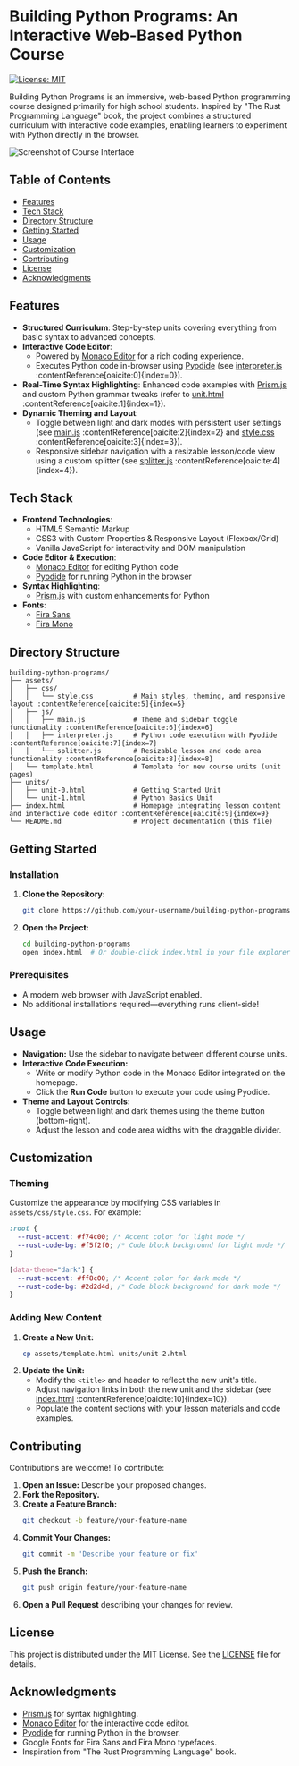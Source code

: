 # Building Python Programs: An Interactive Web-Based Python Course

[![License: MIT](https://img.shields.io/badge/License-MIT-yellow.svg)](https://opensource.org/licenses/MIT)

Building Python Programs is an immersive, web-based Python programming course designed primarily for high school students. Inspired by "The Rust Programming Language" book, the project combines a structured curriculum with interactive code examples, enabling learners to experiment with Python directly in the browser.

![Screenshot of Course Interface](./assets/screenshots/screenshot.png)

## Table of Contents

- [Features](#features)
- [Tech Stack](#tech-stack)
- [Directory Structure](#directory-structure)
- [Getting Started](#getting-started)
- [Usage](#usage)
- [Customization](#customization)
- [Contributing](#contributing)
- [License](#license)
- [Acknowledgments](#acknowledgments)

## Features

- **Structured Curriculum**: Step-by-step units covering everything from basic syntax to advanced concepts.
- **Interactive Code Editor**:
  - Powered by [Monaco Editor](https://microsoft.github.io/monaco-editor/) for a rich coding experience.
  - Executes Python code in-browser using [Pyodide](https://pyodide.org/) (see [interpreter.js](./assets/js/interpreter.js) :contentReference[oaicite:0]{index=0}).
- **Real-Time Syntax Highlighting**: Enhanced code examples with [Prism.js](https://prismjs.com/) and custom Python grammar tweaks (refer to [unit.html](./assets/template.html) :contentReference[oaicite:1]{index=1}).
- **Dynamic Theming and Layout**:
  - Toggle between light and dark modes with persistent user settings (see [main.js](./assets/js/main.js) :contentReference[oaicite:2]{index=2} and [style.css](./assets/css/style.css) :contentReference[oaicite:3]{index=3}).
  - Responsive sidebar navigation with a resizable lesson/code view using a custom splitter (see [splitter.js](./assets/js/splitter.js) :contentReference[oaicite:4]{index=4}).

## Tech Stack

- **Frontend Technologies**:
  - HTML5 Semantic Markup
  - CSS3 with Custom Properties & Responsive Layout (Flexbox/Grid)
  - Vanilla JavaScript for interactivity and DOM manipulation
- **Code Editor & Execution**:
  - [Monaco Editor](https://microsoft.github.io/monaco-editor/) for editing Python code
  - [Pyodide](https://pyodide.org/) for running Python in the browser
- **Syntax Highlighting**:
  - [Prism.js](https://prismjs.com/) with custom enhancements for Python
- **Fonts**:
  - [Fira Sans](https://fonts.google.com/specimen/Fira+Sans)
  - [Fira Mono](https://fonts.google.com/specimen/Fira+Mono)

## Directory Structure

```
building-python-programs/
├── assets/
│   ├── css/
│   │   └── style.css          # Main styles, theming, and responsive layout :contentReference[oaicite:5]{index=5}
│   ├── js/
│   │   ├── main.js            # Theme and sidebar toggle functionality :contentReference[oaicite:6]{index=6}
│   │   ├── interpreter.js     # Python code execution with Pyodide :contentReference[oaicite:7]{index=7}
│   │   └── splitter.js        # Resizable lesson and code area functionality :contentReference[oaicite:8]{index=8}
│   └── template.html          # Template for new course units (unit pages)
├── units/
│   ├── unit-0.html            # Getting Started Unit
│   └── unit-1.html            # Python Basics Unit
├── index.html                 # Homepage integrating lesson content and interactive code editor :contentReference[oaicite:9]{index=9}
└── README.md                  # Project documentation (this file)
```

## Getting Started

### Installation

1. **Clone the Repository:**
   ```bash
   git clone https://github.com/your-username/building-python-programs.git
   ```
2. **Open the Project:**
   ```bash
   cd building-python-programs
   open index.html  # Or double-click index.html in your file explorer to launch in your browser.
   ```

### Prerequisites

- A modern web browser with JavaScript enabled.
- No additional installations required—everything runs client-side!

## Usage

- **Navigation:** Use the sidebar to navigate between different course units.
- **Interactive Code Execution:**
  - Write or modify Python code in the Monaco Editor integrated on the homepage.
  - Click the **Run Code** button to execute your code using Pyodide.
- **Theme and Layout Controls:**
  - Toggle between light and dark themes using the theme button (bottom-right).
  - Adjust the lesson and code area widths with the draggable divider.

## Customization

### Theming

Customize the appearance by modifying CSS variables in `assets/css/style.css`. For example:

```css
:root {
  --rust-accent: #f74c00; /* Accent color for light mode */
  --rust-code-bg: #f5f2f0; /* Code block background for light mode */
}

[data-theme="dark"] {
  --rust-accent: #ff8c00; /* Accent color for dark mode */
  --rust-code-bg: #2d2d4d; /* Code block background for dark mode */
}
```

### Adding New Content

1. **Create a New Unit:**
   ```bash
   cp assets/template.html units/unit-2.html
   ```
2. **Update the Unit:**
   - Modify the `<title>` and header to reflect the new unit's title.
   - Adjust navigation links in both the new unit and the sidebar (see [index.html](./index.html) :contentReference[oaicite:10]{index=10}).
   - Populate the content sections with your lesson materials and code examples.

## Contributing

Contributions are welcome! To contribute:

1. **Open an Issue:** Describe your proposed changes.
2. **Fork the Repository.**
3. **Create a Feature Branch:**
   ```bash
   git checkout -b feature/your-feature-name
   ```
4. **Commit Your Changes:**
   ```bash
   git commit -m 'Describe your feature or fix'
   ```
5. **Push the Branch:**
   ```bash
   git push origin feature/your-feature-name
   ```
6. **Open a Pull Request** describing your changes for review.

## License

This project is distributed under the MIT License. See the [LICENSE](./LICENSE) file for details.

## Acknowledgments

- [Prism.js](https://prismjs.com/) for syntax highlighting.
- [Monaco Editor](https://microsoft.github.io/monaco-editor/) for the interactive code editor.
- [Pyodide](https://pyodide.org/) for running Python in the browser.
- Google Fonts for Fira Sans and Fira Mono typefaces.
- Inspiration from "The Rust Programming Language" book.
